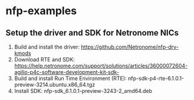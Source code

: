 # nfp-examples

## Setup the driver and SDK for Netronome NICs
1. Build and install the driver: https://github.com/Netronome/nfp-drv-kmods
2. Download RTE and SDK: https://help.netronome.com/support/solutions/articles/36000072604-agilio-p4c-software-development-kit-sdk-
3. Build and install Run Time Environment (RTE): nfp-sdk-p4-rte-6.1.0.1-preview-3214.ubuntu.x86_64.tgz
4. Install SDK: nfp-sdk_6.1.0.1-preview-3243-2_amd64.deb

